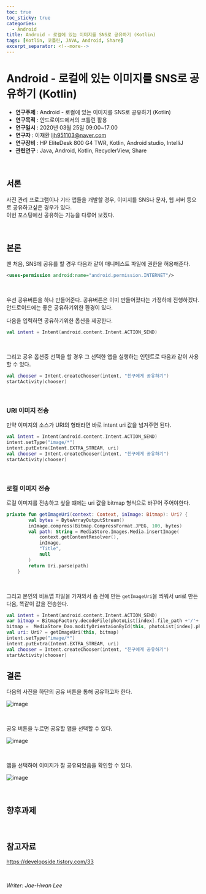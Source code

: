 ```yaml
---
toc: true
toc_sticky: true
categories:
  - Android
title: Android - 로컬에 있는 이미지를 SNS로 공유하기 (Kotlin)
tags: [Kotlin, 코틀린, JAVA, Android, Share]
excerpt_separator: <!--more-->
---
```


# Android - 로컬에 있는 이미지를 SNS로 공유하기 (Kotlin)
<!--more-->
* **연구주제** : Android - 로컬에 있는 이미지를 SNS로 공유하기 (Kotlin)
* **연구목적** : 안드로이드에서의 코틀린 활용
* **연구일시** : 2020년 03월 25일 09:00~17:00
* **연구자** : 이재환 <ljh951103@naver.com>
* **연구장비** : HP EliteDesk 800 G4 TWR, Kotlin, Android studio, IntelliJ
* **관련연구** : Java, Android, Kotlin, RecyclerView, Share

<br>

## 서론

사진 관리 프로그램이나 기타 앱들을 개발할 경우, 이미지를 SNS나 문자, 웹 서버 등으로 공유하고싶은 경우가 있다.  
이번 포스팅에선 공유하는 기능을 다루어 보겠다.

<br>

## 본론

맨 처음, SNS에 공유를 할 경우 다음과 같이 매니페스트 파일에 권한을 허용해준다.

````xml
<uses-permission android:name="android.permission.INTERNET"/>
````

<br>

우선 공유버튼을 하나 만들어준다. 공유버튼은 이미 만들어졌다는 가정하에 진행하겠다.  
안드로이드에는 좋은 공유하기위한 환경이 있다.  

다음을 입력하면 공유하기위한 옵션을 제공한다.

````kotlin
val intent = Intent(android.content.Intent.ACTION_SEND)
````

<br>

그리고 공유 옵션중 선택을 할 경우 그 선택한 앱을 실행하는 인텐트로 다음과 같이 사용할 수 있다.
````kotlin
val chooser = Intent.createChooser(intent, "친구에게 공유하기")
startActivity(chooser)
````

<br>

### **URI 이미지 전송**

만약 이미지의 소스가 URI의 형태라면 바로 intent uri 값을 넘겨주면 된다.

````kotlin
val intent = Intent(android.content.Intent.ACTION_SEND)
intent.setType("image/*")
intent.putExtra(Intent.EXTRA_STREAM, uri)
val chooser = Intent.createChooser(intent, "친구에게 공유하기")
startActivity(chooser)
````

<br>

### **로컬 이미지 전송**

로컬 이미지를 전송하고 싶을 떄에는 uri 값을 bitmap 형식으로 바꾸어 주어야한다.

````kotlin
private fun getImageUri(context: Context, inImage: Bitmap): Uri? {
        val bytes = ByteArrayOutputStream()
        inImage.compress(Bitmap.CompressFormat.JPEG, 100, bytes)
        val path: String = MediaStore.Images.Media.insertImage(
            context.getContentResolver(),
            inImage,
            "Title",
            null
        )
        return Uri.parse(path)
    }
````

<br>

그리고 본인의 비트맵 파일을 가져와서 좀 전에 만든 `getImageUri`을 씌워서 uri로 만든다음, 똑같이 값을 전송한다.

````kotlin
val intent = Intent(android.content.Intent.ACTION_SEND)
var bitmap = BitmapFactory.decodeFile(photoList[index].file_path +'/'+ photoList[index].name)
bitmap =  MediaStore_Dao.modifyOrientaionById(this, photoList[index].photo_id, bitmap)
val uri: Uri? = getImageUri(this, bitmap)
intent.setType("image/*")
intent.putExtra(Intent.EXTRA_STREAM, uri)
val chooser = Intent.createChooser(intent, "친구에게 공유하기")
startActivity(chooser)
````

## 결론

다음의 사진을 하단의 공유 버튼을 통해 공유하고자 한다.

![image](https://user-images.githubusercontent.com/57826388/76158226-03155480-6157-11ea-8ea9-fee73e4c9ead.png)

<br>

공유 버튼을 누르면 공유할 앱을 선택할 수 있다.

![image](https://user-images.githubusercontent.com/57826388/76158232-090b3580-6157-11ea-8bfc-7a6fa6985816.png)

<br>

앱을 선택하여 이미지가 잘 공유되었음을 확인할 수 있다.

![image](https://user-images.githubusercontent.com/57826388/76158235-10cada00-6157-11ea-80c2-b61ef96e3a05.png)

<br>

## 향후과제

<br>

## 참고자료

<https://developside.tistory.com/33>

<br>

*Writer: Jae-Hwan Lee*